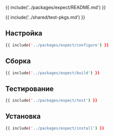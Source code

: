 {{ include('../packages/expect/README.md') }}

{{ include('../shared/test-pkgs.md') }}

## Настройка

```bash 
{{ include('../packages/expect/configure') }}
```

## Сборка

```bash 
{{ include('../packages/expect/build') }}
```

## Тестирование

```bash 
{{ include('../packages/expect/test') }}
```

## Установка

```bash 
{{ include('../packages/expect/install') }}
```


